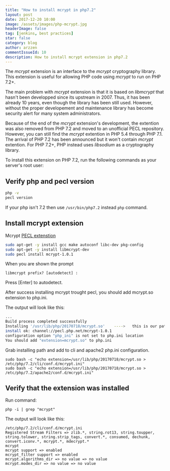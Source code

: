 ```yaml
---
title: "How to install mcrypt in php7.2"
layout: post
date: 2017-12-20 10:00
image: /assets/images/php-mcrypt.jpg
headerImage: false
tag: [jenkins, best practices]
star: false
category: blog
author: arzzen
commentIssueId: 10
description: How to install mcrypt extension in php7.2
---
```


The _mcrypt_ extension is an interface to the _mcrypt_ cryptography library. 
This extension is useful for allowing PHP code using _mcrypt_ to run on PHP 7.2+.

The main problem with _mcrypt_ extension is that it is based on _libmcrypt_ that hasn't been developped since its upstream in 2007. 
Thus, it has been already 10 years, even though the library has been still used. However, 
without the proper developement and maintenance library has become security alert for many system administrators.

Because of the end of the _mcrypt_ extension's development, 
the extention was also removed from PHP 7.2 and moved to an unofficial PECL repository. 
However, you can still find the _mcrypt_ extention in PHP 5.4 through PHP 7.1. 
The arrival of PHP 7.2 has been announced but it won't contain _mcrypt_ extention. 
For PHP 7.2+, PHP instead uses _libsodium_ as a cryptography library. 

To install this extension on PHP 7.2, run the following commands as your server's root user:

## Verify php and pecl version

```bash
php -v
pecl version
```

If your php isn't 7.2 then use `/usr/bin/php7.2` instead `php` command.


## Install mcrypt extension

Mcrypt [PECL extenstion](http://pecl.php.net/package-info.php?package=mcrypt&version=1.0.1)

```bash
sudo apt-get -y install gcc make autoconf libc-dev pkg-config
sudo apt-get -y install libmcrypt-dev
sudo pecl install mcrypt-1.0.1
```
 When you are shown the prompt

``` 
libmcrypt prefix? [autodetect] :
```
Press [Enter] to autodetect.

After success installing mcrypt trought pecl, you should add mcrypt.so extension to php.ini.

The output will look like this:

```bash
...
Build process completed successfully
Installing '/usr/lib/php/20170718/mcrypt.so'    ---->   this is our path to mcrypt extension lib
install ok: channel://pecl.php.net/mcrypt-1.0.1
configuration option "php_ini" is not set to php.ini location
You should add "extension=mcrypt.so" to php.ini
```

Grab installing path and add to cli and apache2 php.ini configuration.

```
sudo bash -c "echo extension=/usr/lib/php/20170718/mcrypt.so > /etc/php/7.2/cli/conf.d/mcrypt.ini"
sudo bash -c "echo extension=/usr/lib/php/20170718/mcrypt.so > /etc/php/7.2/apache2/conf.d/mcrypt.ini"
```

## Verify that the extension was installed


Run command:

```
php -i | grep "mcrypt"
```

The output will look like this:

``` 
/etc/php/7.2/cli/conf.d/mcrypt.ini
Registered Stream Filters => zlib.*, string.rot13, string.toupper, string.tolower, string.strip_tags, convert.*, consumed, dechunk, convert.iconv.*, mcrypt.*, mdecrypt.*
mcrypt
mcrypt support => enabled
mcrypt_filter support => enabled
mcrypt.algorithms_dir => no value => no value
mcrypt.modes_dir => no value => no value
```
